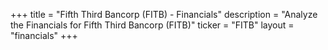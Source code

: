 +++
title = "Fifth Third Bancorp (FITB) - Financials"
description = "Analyze the Financials for Fifth Third Bancorp (FITB)"
ticker = "FITB"
layout = "financials"
+++

